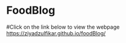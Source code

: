 # FoodBlog
 
 #Click on the link below to view the webpage
 https://ziyadzulfikar.github.io/foodBlog/
